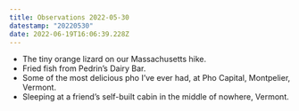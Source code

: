 ```yaml
---
title: Observations 2022-05-30
datestamp: "20220530"
date: 2022-06-19T16:06:39.228Z
---
```

- The tiny orange lizard on our Massachusetts hike.
- Fried fish from Pedrin’s Dairy Bar.
- Some of the most delicious pho I’ve ever had, at Pho Capital, Montpelier, Vermont.
- Sleeping at a friend’s self-built cabin in the middle of nowhere, Vermont.
